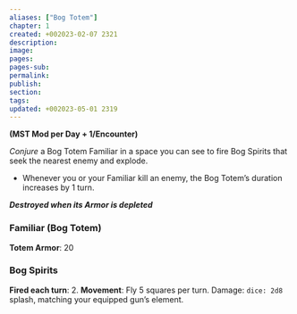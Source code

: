 ```yaml
---
aliases: ["Bog Totem"]
chapter: 1
created: +002023-02-07 2321
description: 
image: 
pages: 
pages-sub: 
permalink: 
publish: 
section: 
tags: 
updated: +002023-05-01 2319
---
```

**(MST Mod per Day + 1/Encounter)**

*Conjure* a Bog Totem Familiar in a space you can see to fire Bog Spirits that seek the nearest enemy and explode.
- Whenever you or your Familiar kill an enemy, the Bog Totem’s duration increases by 1 turn.

***Destroyed when its Armor is depleted***

### Familiar (Bog Totem)

**Totem Armor**: 20

### Bog Spirits

**Fired each turn**: 2.
**Movement**: Fly 5 squares per turn.
Damage: `dice: 2d8` splash, matching your equipped gun’s element.
